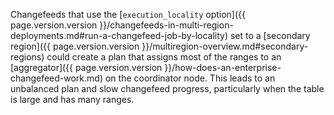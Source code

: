 Changefeeds that use the [`execution_locality` option]({{ page.version.version }}/changefeeds-in-multi-region-deployments.md#run-a-changefeed-job-by-locality) set to a [secondary region]({{ page.version.version }}/multiregion-overview.md#secondary-regions) could create a plan that assigns most of the ranges to an [aggregator]({{ page.version.version }}/how-does-an-enterprise-changefeed-work.md) on the coordinator node. This leads to an unbalanced plan and slow changefeed progress, particularly when the table is large and has many ranges.